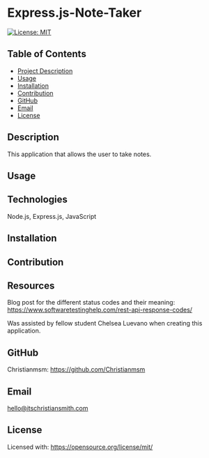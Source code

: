 # Express.js-Note-Taker

[![License: MIT](https://img.shields.io/badge/License-MIT-yellow.svg)](https://opensource.org/licenses/MIT)

 ## Table of Contents
 - [Project Description](#Description)
 - [Usage](#Usage)
 - [Installation](#Installation)
 - [Contribution](#Contribution)
 - [GitHub](#GitHub)
 - [Email](#Email)
 - [License](#License)
  
## Description
This application that allows the user to take notes.

## Usage

## Technologies
Node.js, Express.js, JavaScript
## Installation

## Contribution

## Resources
Blog post for the different status codes and their meaning:
https://www.softwaretestinghelp.com/rest-api-response-codes/

Was assisted by fellow student Chelsea Luevano when creating this application.

## GitHub
Christianmsm: https://github.com/Christianmsm
## Email
hello@itschristiansmith.com
## License
Licensed with: https://opensource.org/license/mit/